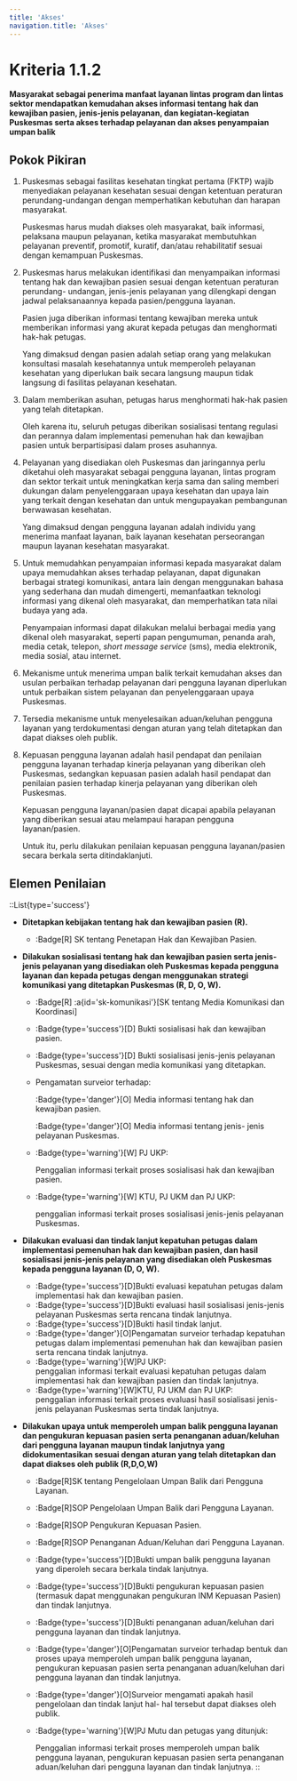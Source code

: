```yaml
---
title: 'Akses'
navigation.title: 'Akses'
---
```


# Kriteria 1.1.2 
**Masyarakat sebagai penerima manfaat layanan lintas program dan lintas sektor mendapatkan kemudahan akses informasi tentang hak dan kewajiban pasien, jenis-jenis pelayanan, dan kegiatan-kegiatan Puskesmas serta akses terhadap pelayanan dan akses penyampaian umpan balik** 

## Pokok Pikiran

1. Puskesmas sebagai fasilitas kesehatan tingkat pertama (FKTP) wajib menyediakan pelayanan kesehatan sesuai dengan ketentuan peraturan perundang-undangan dengan memperhatikan kebutuhan dan harapan masyarakat. 
   
    Puskesmas harus mudah diakses oleh  masyarakat, baik informasi, pelaksana maupun pelayanan, ketika masyarakat membutuhkan pelayanan preventif, promotif, kuratif, dan/atau rehabilitatif sesuai dengan kemampuan Puskesmas. 

2. Puskesmas harus melakukan identifikasi dan menyampaikan informasi tentang hak dan kewajiban pasien sesuai dengan ketentuan peraturan perundang- undangan, jenis-jenis pelayanan yang dilengkapi dengan jadwal pelaksanaannya kepada pasien/pengguna layanan. 

    Pasien juga diberikan informasi tentang kewajiban mereka untuk memberikan informasi yang akurat kepada petugas dan menghormati hak-hak petugas. 

    Yang dimaksud dengan pasien adalah setiap orang yang melakukan  konsultasi masalah kesehatannya untuk memperoleh pelayanan kesehatan yang diperlukan baik secara langsung maupun tidak langsung  di  fasilitas pelayanan kesehatan. 

3. Dalam memberikan asuhan, petugas harus menghormati hak-hak pasien yang telah ditetapkan. 

    Oleh karena itu, seluruh petugas diberikan sosialisasi tentang regulasi dan perannya dalam implementasi pemenuhan hak dan kewajiban pasien untuk berpartisipasi dalam proses asuhannya. 

4. Pelayanan yang disediakan oleh Puskesmas dan jaringannya perlu diketahui oleh masyarakat sebagai pengguna layanan, lintas program dan sektor terkait untuk meningkatkan kerja sama dan saling memberi dukungan dalam penyelenggaraan upaya kesehatan dan upaya lain yang terkait dengan kesehatan dan untuk mengupayakan pembangunan berwawasan kesehatan. 

    Yang dimaksud dengan pengguna layanan adalah individu yang menerima manfaat layanan, baik layanan kesehatan perseorangan maupun layanan kesehatan masyarakat. 

5. Untuk memudahkan penyampaian informasi kepada masyarakat dalam upaya memudahkan  akses  terhadap pelayanan, dapat digunakan berbagai strategi komunikasi, antara lain dengan menggunakan bahasa yang sederhana dan mudah dimengerti, memanfaatkan teknologi informasi yang dikenal oleh masyarakat, dan memperhatikan tata nilai budaya yang ada. 

    Penyampaian informasi dapat dilakukan melalui berbagai media yang dikenal oleh masyarakat, seperti papan pengumuman, penanda arah, media cetak, telepon, *short message service* (sms), media elektronik, media sosial, atau internet. 

6. Mekanisme untuk menerima umpan balik terkait kemudahan akses dan usulan perbaikan terhadap pelayanan dari pengguna layanan diperlukan untuk perbaikan sistem pelayanan dan penyelenggaraan upaya Puskesmas. 

7. Tersedia mekanisme untuk menyelesaikan aduan/keluhan pengguna layanan yang terdokumentasi dengan aturan yang telah ditetapkan dan dapat diakses oleh publik. 

8. Kepuasan pengguna layanan adalah hasil  pendapat dan penilaian pengguna layanan terhadap kinerja pelayanan yang diberikan oleh Puskesmas, sedangkan kepuasan pasien adalah hasil pendapat dan penilaian pasien terhadap kinerja pelayanan yang diberikan oleh Puskesmas. 

    Kepuasan pengguna layanan/pasien dapat dicapai apabila pelayanan yang diberikan sesuai atau melampaui harapan pengguna layanan/pasien. 

    Untuk itu, perlu dilakukan penilaian kepuasan pengguna layanan/pasien secara berkala serta ditindaklanjuti. 
 
## Elemen Penilaian

::List{type='success'}

- **Ditetapkan kebijakan tentang hak dan kewajiban pasien (R).**  

  - :Badge[R] SK tentang Penetapan Hak dan Kewajiban Pasien. 

- **Dilakukan sosialisasi tentang hak dan kewajiban pasien serta jenis- jenis pelayanan yang disediakan oleh Puskesmas kepada pengguna layanan dan kepada petugas dengan menggunakan strategi komunikasi yang ditetapkan Puskesmas (R, D, O, W).**  

  - :Badge[R] :a{id='sk-komunikasi'}[SK tentang Media Komunikasi dan Koordinasi] 
  - :Badge{type='success'}[D]  Bukti sosialisasi hak dan kewajiban pasien. 
  - :Badge{type='success'}[D]  Bukti sosialisasi jenis-jenis pelayanan Puskesmas, sesuai dengan media komunikasi yang ditetapkan. 
  
  - Pengamatan surveior terhadap: 
    
    :Badge{type='danger'}[O] Media informasi tentang hak dan kewajiban pasien. 
    
    :Badge{type='danger'}[O] Media informasi tentang jenis- jenis pelayanan Puskesmas. 
  - :Badge{type='warning'}[W] PJ UKP: 
    
    Penggalian  	informasi terkait proses sosialisasi hak dan kewajiban pasien. 
  - :Badge{type='warning'}[W] KTU, PJ UKM dan PJ UKP:  
    
    penggalian informasi terkait proses sosialisasi jenis-jenis pelayanan Puskesmas. 

- **Dilakukan evaluasi dan tindak lanjut kepatuhan petugas dalam implementasi pemenuhan hak dan kewajiban pasien, dan hasil sosialisasi jenis-jenis pelayanan yang disediakan oleh Puskesmas kepada pengguna layanan (D, O, W).** 

  - :Badge{type='success'}[D]Bukti evaluasi kepatuhan petugas dalam implementasi hak dan kewajiban pasien.
  - :Badge{type='success'}[D]Bukti evaluasi hasil sosialisasi jenis-jenis pelayanan Puskesmas serta rencana tindak lanjutnya. 
  - :Badge{type='success'}[D]Bukti hasil tindak lanjut. 
  - :Badge{type='danger'}[O]Pengamatan surveior terhadap kepatuhan petugas dalam implementasi pemenuhan hak dan kewajiban pasien serta rencana tindak lanjutnya.
  - :Badge{type='warning'}[W]PJ UKP:  
    penggalian informasi terkait evaluasi kepatuhan petugas dalam implementasi hak dan kewajiban pasien dan tindak lanjutnya. 
  - :Badge{type='warning'}[W]KTU, PJ UKM dan PJ UKP:  
    penggalian informasi terkait proses evaluasi hasil sosialisasi jenis-jenis pelayanan Puskesmas serta tindak lanjutnya. 
- **Dilakukan upaya untuk memperoleh umpan balik pengguna layanan dan pengukuran kepuasan pasien serta penanganan aduan/keluhan dari pengguna layanan maupun tindak lanjutnya yang didokumentasikan sesuai dengan aturan yang telah ditetapkan dan dapat diakses oleh publik (R,D,O,W)** 
  - :Badge[R]SK tentang Pengelolaan Umpan Balik dari Pengguna Layanan. 
  - :Badge[R]SOP Pengelolaan Umpan Balik dari Pengguna Layanan. 
  - :Badge[R]SOP Pengukuran Kepuasan Pasien. 
  - :Badge[R]SOP Penanganan Aduan/Keluhan dari Pengguna Layanan. 
  - :Badge{type='success'}[D]Bukti umpan balik pengguna layanan yang diperoleh secara berkala tindak lanjutnya. 
  - :Badge{type='success'}[D]Bukti pengukuran kepuasan pasien (termasuk dapat menggunakan pengukuran INM Kepuasan Pasien) dan tindak lanjutnya. 
  - :Badge{type='success'}[D]Bukti penanganan aduan/keluhan dari pengguna layanan dan tindak lanjutnya. 
  - :Badge{type='danger'}[O]Pengamatan surveior terhadap bentuk dan proses upaya memperoleh umpan balik pengguna layanan, pengukuran kepuasan pasien serta penanganan aduan/keluhan dari pengguna layanan dan tindak lanjutnya. 
  - :Badge{type='danger'}[O]Surveior mengamati apakah hasil pengelolaan dan tindak lanjut hal- hal tersebut dapat diakses oleh publik. 
  - :Badge{type='warning'}[W]PJ Mutu dan petugas yang ditunjuk: 
    
    Penggalian informasi terkait proses memperoleh umpan balik pengguna layanan, pengukuran kepuasan pasien serta penanganan aduan/keluhan dari pengguna layanan dan tindak lanjutnya. 
::
